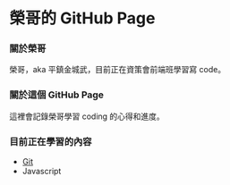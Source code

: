 # 榮哥的 GitHub Page

### 關於榮哥

榮哥，aka 平鎮金城武，目前正在資策會前端班學習寫 code。

### 關於這個 GitHub Page

這裡會記錄榮哥學習 coding 的心得和進度。

### 目前正在學習的內容

- [Git](https://geese-are-cute.github.io/git/git)
- Javascript
